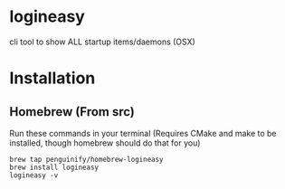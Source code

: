 # logineasy
cli tool to show ALL startup items/daemons (OSX)    
# Installation
## Homebrew (From src)
Run these commands in your terminal (Requires CMake and make to be installed, though homebrew should do that for you)
```shell
brew tap penguinify/homebrew-logineasy
brew install logineasy
logineasy -v
```
